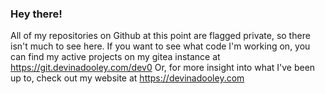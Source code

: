 ### Hey there!

All of my repositories on Github at this point are flagged private, so there isn't much to see here.
If you want to see what code I'm working on, you can find my active projects on my gitea instance at https://git.devinadooley.com/dev0
Or, for more insight into what I've been up to, check out my website at https://devinadooley.com
